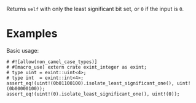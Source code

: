 Returns `self` with only the least significant bit set, or `0` if the input is `0`.

# Examples

Basic usage:

```
# #![allow(non_camel_case_types)]
# #[macro_use] extern crate exint_integer as exint;
# type uint = exint::uint<4>;
# type int  = exint::int<4>;
assert_eq!(uint!(0b01100100).isolate_least_significant_one(), uint!(0b00000100));
assert_eq!(uint!(0).isolate_least_significant_one(), uint!(0));
```
